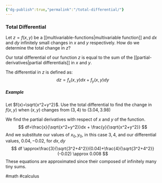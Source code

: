 ```yaml
---
{"dg-publish":true,"permalink":"/total-differential/"}
---
```


### Total Differential
Let $z=f(x,y)$ be a [[multivariable-functions|multivariable function]] and $dx$ and $dy$ infinitely small changes in $x$ and $y$ respectively. How do we determine the total change in $z$?

Our total differential of our function $z$ is equal to the sum of the [[partial-derivatives|partial differentials]] in $x$ and $y$.

The differential in $z$ is defined as:
$$
dz=f_x(x,y)dx+f_y(x,y)dy
$$

##### Example
Let $f(x)=\sqrt{x^2+y^2}$. Use the total differential to find the change in $f(x,y)$ when $(x,y)$ changes from $(3,4)$ to $(3.04, 3.98)$

We find the partial derivatives with respect of $x$ and $y$ of the function.
$$
df=\frac{x}{\sqrt{x^2+y^2}}dx + \frac{y}{\sqrt{x^2+y^2}}
$$
And we substitute our values of $x_0, y_0$, in this case $3, 4$, and our differential values, $0.04, -0.02$, for $dx, dy$
$$
df \approx\frac{3}{\sqrt{3^2+4^2}}(0.04)+\frac{4}{\sqrt{3^2+4^2}}(-0.02) \approx 0.008
$$
These equations are approximated since their composed of infinitely many tiny sums.

#math #calculus 
